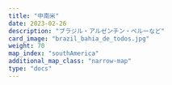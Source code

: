 ```yaml
---
title: "中南米"
date: 2023-02-26
description: "ブラジル・アルゼンチン・ペルーなど"
card_image: "brazil_bahia_de_todos.jpg"
weight: 70
map_index: "southAmerica"
additional_map_class: "narrow-map"
type: "docs"
---
```

